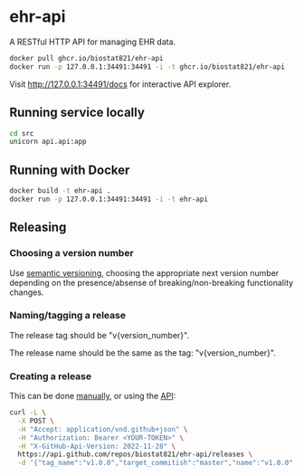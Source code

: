 # ehr-api

A RESTful HTTP API for managing EHR data.

```bash
docker pull ghcr.io/biostat821/ehr-api
docker run -p 127.0.0.1:34491:34491 -i -t ghcr.io/biostat821/ehr-api
```

Visit http://127.0.0.1:34491/docs for interactive API explorer.

## Running service locally

```bash
cd src
unicorn api.api:app
```

## Running with Docker

```bash
docker build -t ehr-api .
docker run -p 127.0.0.1:34491:34491 -i -t ehr-api
```

## Releasing

### Choosing a version number

Use [semantic versioning](https://semver.org/), choosing the appropriate next version number depending on the presence/absense of breaking/non-breaking functionality changes.

### Naming/tagging a release

The release tag should be "v{version_number}".

The release name should be the same as the tag: "v{version_number}".

### Creating a release

This can be done [manually](https://docs.github.com/en/repositories/releasing-projects-on-github/managing-releases-in-a-repository#creating-a-release), or using the [API](https://docs.github.com/en/rest/releases/releases?apiVersion=2022-11-28#create-a-release):

```bash
curl -L \
  -X POST \
  -H "Accept: application/vnd.github+json" \
  -H "Authorization: Bearer <YOUR-TOKEN>" \
  -H "X-GitHub-Api-Version: 2022-11-28" \
  https://api.github.com/repos/biostat821/ehr-api/releases \
  -d '{"tag_name":"v1.0.0","target_commitish":"master","name":"v1.0.0","draft":false,"prerelease":false,"generate_release_notes":false}'
```
